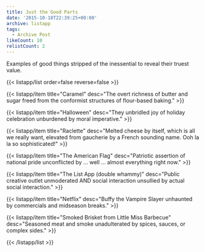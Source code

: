 ```yaml
---
title: Just the Good Parts
date: '2015-10-18T22:39:25+00:00'
archive: listapp
tags: 
  - Archive Post
likeCount: 10
relistCount: 2
---
```


Examples of good things stripped of the inessential to reveal their truest value.

<!--more-->

{{< listapp/list order=false reverse=false >}}

   {{< listapp/item title="Caramel"
      desc="The overt richness of butter and sugar freed from the conformist structures of flour-based baking." >}}

   {{< listapp/item title="Halloween"
      desc="They unbridled joy of holiday celebration unburdened by moral imperative." >}}

   {{< listapp/item title="Raclette"
      desc="Melted cheese by itself, which is all we really want, elevated from gaucherie by a French sounding name. Ooh la la so sophisticated!" >}}

   {{< listapp/item title="The American Flag"
      desc="Patriotic assertion of national pride unconflicted by … well … almost everything right now." >}}

   {{< listapp/item title="The List App (double whammy)"
      desc="Public creative outlet unmoderated AND social interaction unsullied by actual social interaction." >}}

   {{< listapp/item title="Netflix"
      desc="Buffy the Vampire Slayer unhaunted by commercials and midseason breaks." >}}

   {{< listapp/item title="Smoked Brisket from Little Miss Barbecue"
      desc="Seasoned meat and smoke unadulterated by spices, sauces, or complex sides." >}}

{{< /listapp/list >}}

